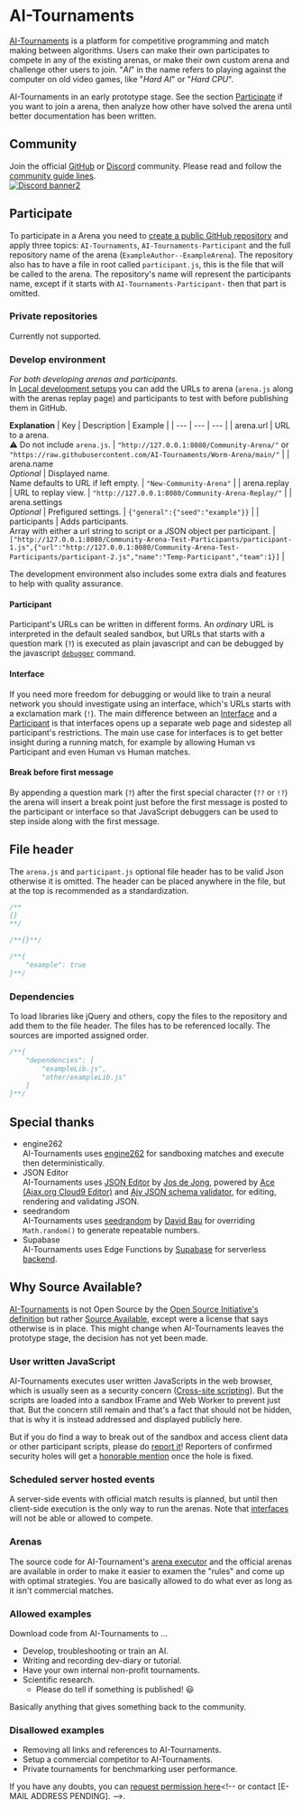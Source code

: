 # AI-Tournaments
[AI-Tournaments](https://ai-tournaments.github.io/) is a platform for competitive programming and match making between algorithms. Users can make their own participates to compete in any of the existing arenas, or make their own custom arena and challenge other users to join.
"_AI_" in the name refers to playing against the computer on old video games, like "_Hard AI_" or "_Hard CPU_".
<!-- Format for other platforms:
// LinkedIn
AI-Tournaments is a platform for competitive programming and match making between algorithms. Users can make their own participates to compete in any of the existing arenas, or make their own custom arena and challenge other users to join. First prototype was done some time before 2016, but all source history from that time is lost. In 2020 a new fresh start took place.
-->

AI-Tournaments in an early prototype stage. See the section [Participate](#Participate) if you want to join a arena, then analyze how other have solved the arena until better documentation has been written.
## Community
Join the official [GitHub](https://github.com/orgs/AI-Tournaments/discussions/) or [Discord](https://discord.gg/jhUJNsN) community. Please read and follow the [community guide lines](https://ai-tournaments.github.io/Community/Guidelines/).
<br>[![Discord banner2](https://discord.com/api/guilds/765291928454823936/widget.png?style=banner2)](https://discord.gg/jhUJNsN)

## Participate
To participate in a Arena you need to [create a public GitHub repository](https://github.com/AI-Tournaments/Participant-Template) and apply three topics: `AI-Tournaments`, `AI-Tournaments-Participant` and the full repository name of the arena (`ExampleAuthor--ExampleArena`). The repository also has to have a file in root called `participant.js`, this is the file that will be called to the arena. The repository's name will represent the participants name, except if it starts with `AI-Tournaments-Participant-` then that part is omitted.
### Private repositories
Currently not supported.
<!-- Keep in sync [START] -->
<!-- https://github.com/AI-Tournaments/.github/blob/main/profile/README.md -->
<!-- https://github.com/organizations/AI-Tournaments/settings/apps/ai-tournament-participant -->
<!--
Participating in with private repositories is only available to monthly [sponsors](https://github.com/sponsors/ChrisAcrobat) and selected members only due to the extra backend cost. Install [AI-Tournaments participant](https://github.com/apps/ai-tournament-participant) to your repository to unlock the feature.<br>
Note that you can always use any participant source in the [Develop environment](#develop-environment) without sponsorship.
-->
<!-- Keep in sync [END] -->

### Develop environment
<i>For both developing arenas and participants.</i><br>
In [Local development setups](https://ai-tournaments.github.io/Dev/) you can add the URLs to arena (`arena.js` along with the arenas replay page) and participants to test with before publishing them in GitHub.

<b>Explanation</b>
| Key | Description | Example |
| --- | --- | --- |
| arena.url | URL to a arena.<br>⚠️ Do not include `arena.js`. | `"http://127.0.0.1:8080/Community-Arena/"` or `"https://raw.githubusercontent.com/AI-Tournaments/Worm-Arena/main/"` |
| arena.name<br><i>Optional</i> | Displayed name.<br>Name defaults to URL if left empty. | `"New-Community-Arena"` |
| arena.replay | URL to replay view. | `"http://127.0.0.1:8080/Community-Arena-Replay/"` |
| arena.settings<br><i>Optional</i> | Prefigured settings. | `{"general":{"seed":"example"}}` |
| participants | Adds participants.<br>Array with either a url string to script or a JSON object per participant. | `["http://127.0.0.1:8080/Community-Arena-Test-Participants/participant-1.js",{"url":"http://127.0.0.1:8080/Community-Arena-Test-Participants/participant-2.js","name":"Temp-Participant","team":1}]` |

The development environment also includes some extra dials and features to help with quality assurance.

#### Participant
Participant's URLs can be written in different forms. An _ordinary_ URL is interpreted in the default sealed sandbox, but URLs that starts with a question mark (`?`) is executed as plain javascript and can be debugged by the javascript [`debugger`](https://developer.mozilla.org/en-US/docs/Web/JavaScript/Reference/Statements/debugger) command.
#### Interface
If you need more freedom for debugging or would like to train a neural network you should investigate using an interface, which's URLs starts with a exclamation mark (`!`). The main difference between an [Interface](https://github.com/AI-Tournaments/Interface-Template) and a [Participant](https://github.com/AI-Tournaments/Participant-Template) is that interfaces opens up a separate web page and sidestep all participant's restrictions. The main use case for interfaces is to get better insight during a running match, for example by allowing Human vs Participant and even Human vs Human matches.
#### Break before first message
By appending a question mark (`?`) after the first special character (`??` or `!?`) the arena will insert a break point just before the first message is posted to the participant or interface so that JavaScript debuggers can be used to step inside along with the first message.

## File header
The `arena.js` and `participant.js` optional file header has to be valid Json otherwise it is omitted. The header can be placed anywhere in the file, but at the top is recommended as a standardization.
``` JavaScript
/**
{}
**/
```
``` JavaScript
/**{}**/
```
``` JavaScript
/**{
	"example": true
}**/
```
### Dependencies
To load libraries like jQuery and others, copy the files to the repository and add them to the file header. The files has to be referenced locally. The sources are imported assigned order.
``` JavaScript
/**{
	"dependencies": [
		"exampleLib.js",
		"other/exampleLib.js"
	]
}**/
```
<!-- TODO: Rewrite/uncomment when mutator are a thing.
### Mutators
Mutator are participant functions provided by the arena that does not affect participants execution time. -->
## Special thanks
- engine262<br>
AI-Tournaments uses [engine262](https://github.com/engine262/engine262) for sandboxing matches and execute then deterministically.
- JSON Editor<br>
AI-Tournaments uses [JSON Editor](https://github.com/josdejong/jsoneditor/) by [Jos de Jong](https://github.com/josdejong), powered by [Ace (Ajax.org Cloud9 Editor)](https://github.com/ajaxorg/ace/) and [Ajv JSON schema validator](https://github.com/ajv-validator/ajv/), for editing, rendering and validating JSON.
- seedrandom<br>
AI-Tournaments uses [seedrandom](https://github.com/davidbau/seedrandom) by [David Bau](https://github.com/davidbau) for overriding `Math.random()` to generate repeatable numbers.
- Supabase<br>
AI-Tournaments uses Edge Functions by [Supabase](https://github.com/supabase/supabase) for serverless [backend](https://github.com/AI-Tournaments/Backend).

## Why Source Available?
[AI-Tournaments](https://github.com/AI-Tournaments) is not Open Source by the [Open Source Initiative's definition](https://opensource.org/docs/osd) but rather [Source Available](https://en.wikipedia.org/wiki/Source-available_software), except were a license that says otherwise is in place. This might change when AI-Tournaments leaves the prototype stage, the decision has not yet been made.
### User written JavaScript
AI-Tournaments executes user written JavaScripts in the web browser, which is usually seen as a security concern ([Cross-site scripting](https://en.wikipedia.org/wiki/Cross-site_scripting)). But the scripts are loaded into a sandbox IFrame and Web Worker to prevent just that. But the concern still remain and that's a fact that should not be hidden, that is why it is instead addressed and displayed publicly here.

But if you do find a way to break out of the sandbox and access client data or other participant scripts, please do [report it](https://github.com/AI-Tournaments/AI-Tournaments.github.io/issues/new?title=%5Bsecurity-hole%5D%20_Short_description_&body=How%20to%20reproduce:%0A1.%20First...%0A2.%20Then...)! Reporters of confirmed security holes will get a [honorable mention](https://ai-tournaments.github.io/Community/HonorableMentions/) once the hole is fixed.
### Scheduled server hosted events
A server-side events with official match results is planned, but until then client-side execution is the only way to run the arenas.
Note that [interfaces](#Interfaces) will not be able or allowed to compete.
### Arenas
The source code for AI-Tournament's [arena executor](https://github.com/AI-Tournaments/Arena-Manager) and the official arenas are available in order to make it easier to examen the "rules" and come up with optimal strategies. You are basically allowed to do what ever as long as it isn't commercial matches.
### Allowed examples
Download code from AI-Tournaments to ...
- Develop, troubleshooting or train an AI.
- Writing and recording dev-diary or tutorial.
- Have your own internal non-profit tournaments.
- Scientific research.
  - Please do tell if something is published! 😃

Basically anything that gives something back to the community.
### Disallowed examples
- Removing all links and references to AI-Tournaments.
- Setup a commercial competitor to AI-Tournaments.
- Private tournaments for benchmarking user performance.<!-- Contact [E-MAIL ADDRESS PENDING] for solution offering. -->

If you have any doubts, you can [request permission here](https://github.com/AI-Tournaments/AI-Tournaments.github.io/issues/new?title=%5Bpermission-request%5D%20_Short_description_&body=Am%20I%20allowed%20to...%20?)<!-- or contact [E-MAIL ADDRESS PENDING]. -->.
